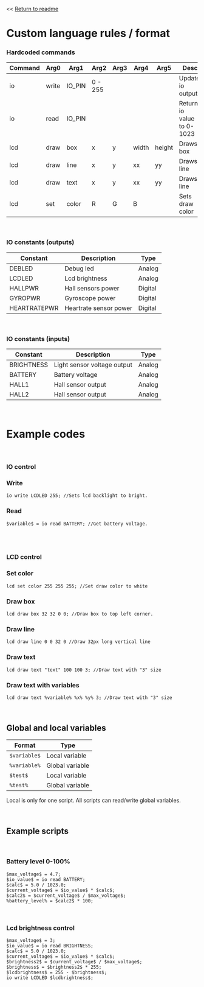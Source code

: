 
<< [Return to readme](./README.md)
# Custom language rules / format


### Hardcoded commands
| Command  | Arg0  | Arg1  | Arg2  | Arg3  | Arg4  | Arg5  | Desc  |
| ------------- | ------------- | ------------- | ------------- | ------------- | ------------- | ------------- | ------------- |
| io  | write | IO_PIN | 0 - 255 |  |  |  | Update io output |
| io  | read | IO_PIN |  |  |  |  | Returns io value to 0-1023 |
| lcd  | draw | box | x | y | width | height | Draws box |
| lcd  | draw | line | x | y | xx | yy | Draws line |
| lcd  | draw | text | x | y | xx | yy | Draws line |
| lcd  | set | color | R | G | B |  | Sets draw color |
<br />

### IO constants (outputs)
| Constant  | Description  | Type  |
| ------------- | ------------- | ------------- |
| DEBLED  | Debug led | Analog |
| LCDLED  | Lcd brightness | Analog |
| HALLPWR  | Hall sensors power | Digital |
| GYROPWR  | Gyroscope power | Digital |
| HEARTRATEPWR  | Heartrate sensor power | Digital |

<br />

### IO constants (inputs)
| Constant  | Description  | Type  |
| ------------- | ------------- | ------------- |
| BRIGHTNESS | Light sensor voltage output  | Analog |
| BATTERY | Battery voltage  | Analog |
| HALL1 | Hall sensor output  | Analog |
| HALL2 | Hall sensor output  | Analog |

<br />

# Example codes

<br />

### IO control

### Write
```
io write LCDLED 255; //Sets lcd backlight to bright.
```

### Read
```
$variable$ = io read BATTERY; //Get battery voltage. 
```
<br />
<br />

### LCD control

### Set color
```
lcd set color 255 255 255; //Set draw color to white
```

### Draw box
```
lcd draw box 32 32 0 0; //Draw box to top left corner.
```

### Draw line
```
lcd draw line 0 0 32 0 //Draw 32px long vertical line
```

### Draw text
```
lcd draw text "text" 100 100 3; //Draw text with "3" size
```

### Draw text with variables
```
lcd draw text %variable% %x% %y% 3; //Draw text with "3" size
```
<br />

## Global and local variables
| Format  | Type  |
| ------------- | ------------- | 
| `$variable$`  | Local variable| 
| `%variable%`  | Global variable| 
| `$test$`  | Local variable| 
| `%test%`  | Global variable| 

Local is only for one script.
All scripts can read/write global variables.

<br />

## Example scripts

<br />

### Battery level 0-100%
```
$max_voltage$ = 4.7;
$io_value$ = io read BATTERY; 
$calc$ = 5.0 / 1023.0;
$current_voltage$ = $io_value$ * $calc$;
$calc2$ = $current_voltage$ / $max_voltage$;
%battery_level% = $calc2$ * 100;
```
<br />

### Lcd brightness control
```
$max_voltage$ = 3;
$io_value$ = io read BRIGHTNESS;
$calc$ = 5.0 / 1023.0;
$current_voltage$ = $io_value$ * $calc$;
$brightness2$ = $current_voltage$ / $max_voltage$;
$brightness$ = $brightness2$ * 255;
$lcdbrightness$ = 255 - $brightness$;
io write LCDLED $lcdbrightness$;
```